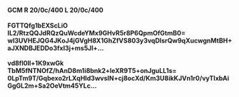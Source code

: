 #### GCM R 20/0c/400 L 20/0c/400
**FGTTQfg1bEXScLiO**<br/>**IL2/RtzQQJdRQzQuWcdeYMx9GHvR5r8P6QpmOfGtmB0=**<br/>**wl3UVHEJQG4JKoJ4jGVgH8X1GhZfVS803y3vqDIsrQw9qXucwgnMtBH+aJXNDBJEDDo3fxl3j+ms5Jl+...**<br/><br/>
**vd8fl0Il+1K9xwGk**<br/>**TbM5fNTNOfZ/hAnD8m1i8bnk2+leXR9T5+onJguLL1s=**<br/>**0LpTm9T/Gqbexo2rLXqHId3wvsIN+cj8ocXd/Km3U8ikKJVn1r0/vyTlxbAiGgGL2m+Sa2OeVtm45YLc...**